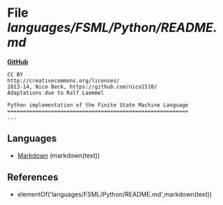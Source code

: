 # File _languages/FSML/Python/README.md_
**[GitHub](https://github.com/softlang/yas/blob/master/languages/FSML/Python/README.md)**
```
CC BY
http://creativecommons.org/licenses/
2013-14, Nico Beck, https://github.com/nico1510/
Adaptations due to Ralf Laemmel

Python implementation of the Finite State Machine Language
==========================================================
...
```

## Languages
* [Markdown](../languages/Markdown.md) (markdown(text))

## References
* elementOf('languages/FSML/Python/README.md',markdown(text))
